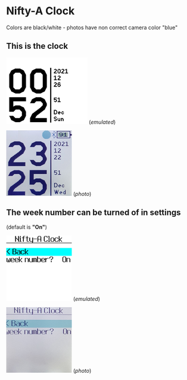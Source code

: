 # Nifty-A Clock

Colors are black/white - photos have non correct camera color "blue"

## This is the clock
![](screenshot_nifty.png) (*emulated*)


![](photo_nifty.png) (*photo*)

## The week number can be turned of in settings
(default is **"On"**)

![](screenshot_settings_nifty.png) (*emulated*)

![](photo_settings_nifty.png) (*photo*)


